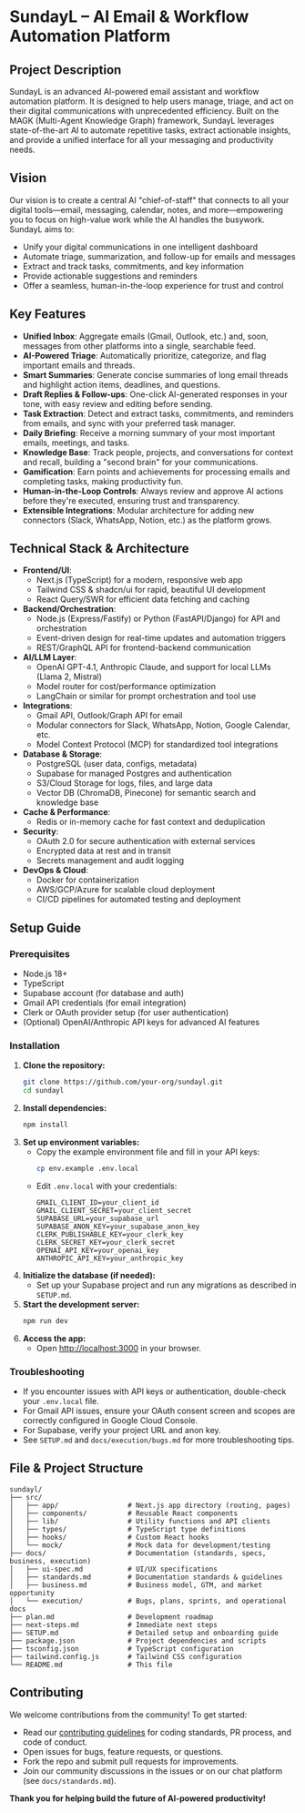 # SundayL – AI Email & Workflow Automation Platform

## Project Description
SundayL is an advanced AI-powered email assistant and workflow automation platform. It is designed to help users manage, triage, and act on their digital communications with unprecedented efficiency. Built on the MAGK (Multi-Agent Knowledge Graph) framework, SundayL leverages state-of-the-art AI to automate repetitive tasks, extract actionable insights, and provide a unified interface for all your messaging and productivity needs.

## Vision
Our vision is to create a central AI "chief-of-staff" that connects to all your digital tools—email, messaging, calendar, notes, and more—empowering you to focus on high-value work while the AI handles the busywork. SundayL aims to:
- Unify your digital communications in one intelligent dashboard
- Automate triage, summarization, and follow-up for emails and messages
- Extract and track tasks, commitments, and key information
- Provide actionable suggestions and reminders
- Offer a seamless, human-in-the-loop experience for trust and control

## Key Features
- **Unified Inbox**: Aggregate emails (Gmail, Outlook, etc.) and, soon, messages from other platforms into a single, searchable feed.
- **AI-Powered Triage**: Automatically prioritize, categorize, and flag important emails and threads.
- **Smart Summaries**: Generate concise summaries of long email threads and highlight action items, deadlines, and questions.
- **Draft Replies & Follow-ups**: One-click AI-generated responses in your tone, with easy review and editing before sending.
- **Task Extraction**: Detect and extract tasks, commitments, and reminders from emails, and sync with your preferred task manager.
- **Daily Briefing**: Receive a morning summary of your most important emails, meetings, and tasks.
- **Knowledge Base**: Track people, projects, and conversations for context and recall, building a "second brain" for your communications.
- **Gamification**: Earn points and achievements for processing emails and completing tasks, making productivity fun.
- **Human-in-the-Loop Controls**: Always review and approve AI actions before they're executed, ensuring trust and transparency.
- **Extensible Integrations**: Modular architecture for adding new connectors (Slack, WhatsApp, Notion, etc.) as the platform grows.

## Technical Stack & Architecture
- **Frontend/UI**:
  - Next.js (TypeScript) for a modern, responsive web app
  - Tailwind CSS & shadcn/ui for rapid, beautiful UI development
  - React Query/SWR for efficient data fetching and caching 
- **Backend/Orchestration**:
  - Node.js (Express/Fastify) or Python (FastAPI/Django) for API and orchestration
  - Event-driven design for real-time updates and automation triggers
  - REST/GraphQL API for frontend-backend communication
- **AI/LLM Layer**:
  - OpenAI GPT-4.1, Anthropic Claude, and support for local LLMs (Llama 2, Mistral)
  - Model router for cost/performance optimization
  - LangChain or similar for prompt orchestration and tool use
- **Integrations**:
  - Gmail API, Outlook/Graph API for email
  - Modular connectors for Slack, WhatsApp, Notion, Google Calendar, etc.
  - Model Context Protocol (MCP) for standardized tool integrations
- **Database & Storage**:
  - PostgreSQL (user data, configs, metadata)
  - Supabase for managed Postgres and authentication
  - S3/Cloud Storage for logs, files, and large data
  - Vector DB (ChromaDB, Pinecone) for semantic search and knowledge base
- **Cache & Performance**:
  - Redis or in-memory cache for fast context and deduplication
- **Security**:
  - OAuth 2.0 for secure authentication with external services
  - Encrypted data at rest and in transit
  - Secrets management and audit logging
- **DevOps & Cloud**:
  - Docker for containerization
  - AWS/GCP/Azure for scalable cloud deployment
  - CI/CD pipelines for automated testing and deployment

## Setup Guide
### Prerequisites
- Node.js 18+
- TypeScript
- Supabase account (for database and auth)
- Gmail API credentials (for email integration)
- Clerk or OAuth provider setup (for user authentication)
- (Optional) OpenAI/Anthropic API keys for advanced AI features

### Installation
1. **Clone the repository:**
   ```bash
   git clone https://github.com/your-org/sundayl.git
   cd sundayl
   ```
2. **Install dependencies:**
   ```bash
   npm install
   ```
3. **Set up environment variables:**
   - Copy the example environment file and fill in your API keys:
     ```bash
     cp env.example .env.local
     ```
   - Edit `.env.local` with your credentials:
     ```env
     GMAIL_CLIENT_ID=your_client_id
     GMAIL_CLIENT_SECRET=your_client_secret
     SUPABASE_URL=your_supabase_url
     SUPABASE_ANON_KEY=your_supabase_anon_key
     CLERK_PUBLISHABLE_KEY=your_clerk_key
     CLERK_SECRET_KEY=your_clerk_secret
     OPENAI_API_KEY=your_openai_key
     ANTHROPIC_API_KEY=your_anthropic_key
     ```
4. **Initialize the database (if needed):**
   - Set up your Supabase project and run any migrations as described in `SETUP.md`.
5. **Start the development server:**
   ```bash
   npm run dev
   ```
6. **Access the app:**
   - Open [http://localhost:3000](http://localhost:3000) in your browser.

### Troubleshooting
- If you encounter issues with API keys or authentication, double-check your `.env.local` file.
- For Gmail API issues, ensure your OAuth consent screen and scopes are correctly configured in Google Cloud Console.
- For Supabase, verify your project URL and anon key.
- See `SETUP.md` and `docs/execution/bugs.md` for more troubleshooting tips.

## File & Project Structure
```
sundayl/
├── src/
│   ├── app/                 # Next.js app directory (routing, pages)
│   ├── components/          # Reusable React components
│   ├── lib/                 # Utility functions and API clients
│   ├── types/               # TypeScript type definitions
│   ├── hooks/               # Custom React hooks
│   └── mock/                # Mock data for development/testing
├── docs/                    # Documentation (standards, specs, business, execution)
│   ├── ui-spec.md           # UI/UX specifications
│   ├── standards.md         # Documentation standards & guidelines
│   ├── business.md          # Business model, GTM, and market opportunity
│   └── execution/           # Bugs, plans, sprints, and operational docs
├── plan.md                  # Development roadmap
├── next-steps.md            # Immediate next steps
├── SETUP.md                 # Detailed setup and onboarding guide
├── package.json             # Project dependencies and scripts
├── tsconfig.json            # TypeScript configuration
├── tailwind.config.js       # Tailwind CSS configuration
└── README.md                # This file
```

## Contributing
We welcome contributions from the community! To get started:
- Read our [contributing guidelines](docs/contributing.md) for coding standards, PR process, and code of conduct.
- Open issues for bugs, feature requests, or questions.
- Fork the repo and submit pull requests for improvements.
- Join our community discussions in the issues or on our chat platform (see `docs/standards.md`).

**Thank you for helping build the future of AI-powered productivity!** 